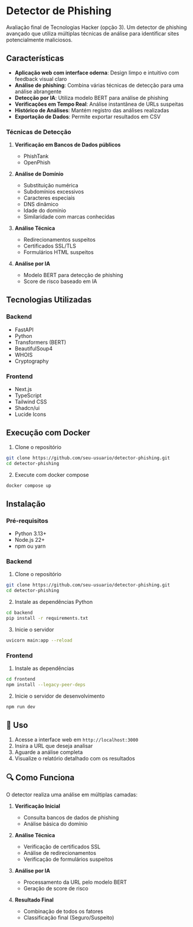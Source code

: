 # Detector de Phishing

Avaliação final de Tecnologias Hacker (opção 3). Um detector de phishing avançado que utiliza múltiplas técnicas de análise para identificar sites potencialmente maliciosos.

## Características

- **Aplicação web com interface oderna**: Design limpo e intuitivo com feedback visual claro
- **Análise de phishing**: Combina várias técnicas de detecção para uma análise abrangente
- **Detecção por IA**: Utiliza modelo BERT para análise de phishing
- **Verificações em Tempo Real**: Análise instantânea de URLs suspeitas
- **Histórico de Análises**: Mantém registro das análises realizadas
- **Exportação de Dados**: Permite exportar resultados em CSV

### Técnicas de Detecção

1. **Verificação em Bancos de Dados públicos**
   - PhishTank
   - OpenPhish

2. **Análise de Domínio**
   - Substituição numérica
   - Subdomínios excessivos
   - Caracteres especiais
   - DNS dinâmico
   - Idade do domínio
   - Similaridade com marcas conhecidas

3. **Análise Técnica**
   - Redirecionamentos suspeitos
   - Certificados SSL/TLS
   - Formulários HTML suspeitos

4. **Análise por IA**
   - Modelo BERT para detecção de phishing
   - Score de risco baseado em IA

## Tecnologias Utilizadas

### Backend
- FastAPI
- Python
- Transformers (BERT)
- BeautifulSoup4
- WHOIS
- Cryptography

### Frontend
- Next.js
- TypeScript
- Tailwind CSS
- Shadcn/ui
- Lucide Icons

## Execução com Docker

1. Clone o repositório
```bash
git clone https://github.com/seu-usuario/detector-phishing.git
cd detector-phishing
```

2. Execute com docker compose
```bash
docker compose up
```

## Instalação

### Pré-requisitos
- Python 3.13+
- Node.js 22+
- npm ou yarn

### Backend

1. Clone o repositório
```bash
git clone https://github.com/seu-usuario/detector-phishing.git
cd detector-phishing
```

2. Instale as dependências Python
```bash
cd backend
pip install -r requirements.txt
```

3. Inicie o servidor
```bash
uvicorn main:app --reload
```

### Frontend

1. Instale as dependências
```bash
cd frontend
npm install --legacy-peer-deps
```

2. Inicie o servidor de desenvolvimento
```bash
npm run dev
```

## 📝 Uso

1. Acesse a interface web em `http://localhost:3000`
2. Insira a URL que deseja analisar
3. Aguarde a análise completa
4. Visualize o relatório detalhado com os resultados

## 🔍 Como Funciona

O detector realiza uma análise em múltiplas camadas:

1. **Verificação Inicial**
   - Consulta bancos de dados de phishing
   - Análise básica do domínio

2. **Análise Técnica**
   - Verificação de certificados SSL
   - Análise de redirecionamentos
   - Verificação de formulários suspeitos

3. **Análise por IA**
   - Processamento da URL pelo modelo BERT
   - Geração de score de risco

4. **Resultado Final**
   - Combinação de todos os fatores
   - Classificação final (Seguro/Suspeito)

